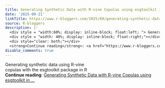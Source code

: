 ```yaml
---
title: Generating Synthetic Data with R-vine Copulas using esgtoolkit in R
date: '2025-09-21'
linkTitle: https://www.r-bloggers.com/2025/09/generating-synthetic-data-with-r-vine-copulas-using-esgtoolkit-in-r/
source: R-bloggers
description: |-
  <div style = "width:60%; display: inline-block; float:left; "> Generating synthetic data using R-vine copulas with the esgtoolkit package in R</div>
  <div style = "width: 40%; display: inline-block; float:right;"></div>
  <div style="clear: both;"></div>
  <strong>Continue reading</strong>: <a href="https://www.r-bloggers.com/2025/09/generating-synthetic-data-with-r-vine-copulas-using-esgtoolkit-in-r/">Generating Synthetic Data with R-vine Copulas using esgtoolkit in ...
disable_comments: true
---
```

<div style = "width:60%; display: inline-block; float:left; "> Generating synthetic data using R-vine copulas with the esgtoolkit package in R</div>
<div style = "width: 40%; display: inline-block; float:right;"></div>
<div style="clear: both;"></div>
<strong>Continue reading</strong>: <a href="https://www.r-bloggers.com/2025/09/generating-synthetic-data-with-r-vine-copulas-using-esgtoolkit-in-r/">Generating Synthetic Data with R-vine Copulas using esgtoolkit in ...